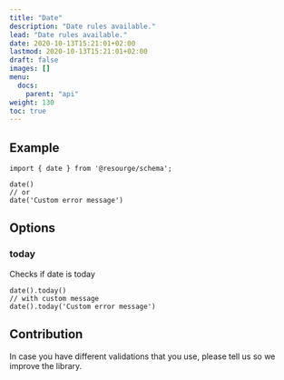 ```yaml
---
title: "Date"
description: "Date rules available."
lead: "Date rules available."
date: 2020-10-13T15:21:01+02:00
lastmod: 2020-10-13T15:21:01+02:00
draft: false
images: []
menu:
  docs:
    parent: "api"
weight: 130
toc: true
---
```


## Example

```js,ts
import { date } from '@resourge/schema';

date()
// or
date('Custom error message')
```

## Options

### today

Checks if date is today

```js,ts
date().today()
// with custom message
date().today('Custom error message')
```

## Contribution

In case you have different validations that you use, please tell us so we improve the library.
